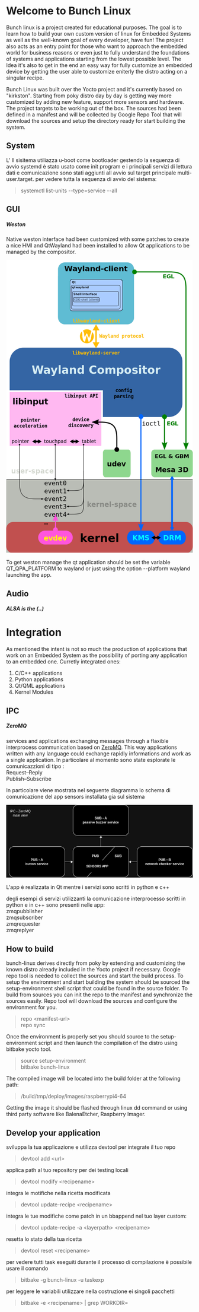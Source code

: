 # Welcome to Bunch Linux
Bunch linux is a project created for educational purposes. The goal is to learn how to build your own custom version of linux for Embedded Systems as well as the well-known goal of every developer, have fun!
The project also acts as an entry point for those who want to approach the embedded world for business reasons or even just to fully understand the foundations of systems and applications starting from the lowest possible level. The Idea it's also to get in the end an easy way for fully customize an embedded device by getting the user able to customize eniterly the distro acting on a singular recipe.  

Bunch Linux was built over the Yocto project and it's currently based on "kirkston". Starting from poky distro day by day is getting way more customized by adding new feature, support more sensors and hardware. The project targets to be working out of the box. The sources had been defined in a manifest and will be collected by Google Repo Tool that will download the sources and setup the directory ready for start building the system. 

## System
L' Il sisitema utiliazza u-boot come bootloader gestendo la sequenza di avvio 
systemd è stato usato come init program e i principali servizi di lettura dati e comunicazione sono stati aggiunti all avvio sul target principale multi-user.target. 
per vedere tutta la sequenza di avvio del sistema: <br/>
> systemctl list-units --type=service --all


## GUI
##### Weston
Native weston interface had been customized with some patches to create a nice HMI and QtWayland had been installed to allow Qt applications to be managed by the compositor. 

![alt text](https://github.com/waelkarman/bunch-linux-metalayer/blob/master/miscellaneous/qtappwaylandalpha.png?raw=true)

To get weston manage the qt application should be set the variable QT_QPA_PLATFORM to wayland or just using the option --platform wayland launching the app.

## Audio
##### ALSA is the (..)

# Integration
As mentioned the intent is not so much the production of applications that work on an Embedded System as the possibility of porting any application to an embedded one. Curretly integrated ones:<br/>
1. C/C++ applications<br/>
2. Python applications<br/>
3. Qt/QML applications<br/>
4. Kernel Modules<br/>

## IPC
##### ZeroMQ
services and applications exchanging messages through a flaxible interprocess communication based on [ZeroMQ](https://zeromq.org/). This way applications written with any language could exchange rapidly informations and work as a single application. 
In particolare al momento sono state esplorate le comunicazzioni di tipo :<br/>
Request–Reply<br/>
Publish–Subscribe<br/>

In particolare viene mostrata nel seguente diagramma lo schema di comunicazione del app sensors installata gia sul sistema

![alt text](https://github.com/waelkarman/bunch-linux-metalayer/blob/master/miscellaneous/sensorappcommunication.png?raw=true)

L'app è realizzata in Qt mentre i servizi sono scritti in python e c++ 

degli esempi di servizi utilizzanti la comunicazione interprocesso scritti in python e in c++
sono presenti nelle app:<br/>
zmqpubblisher<br/>
zmqsubscriber<br/>
zmqrequester<br/>
zmqreplyer<br/>


## How to build
bunch-linux derives directly from poky by extending and customizing the known distro already included in the Yocto project if necessary.
Google repo tool is needed to collect the sources and start the build process. To setup the environment and start building the system should be sourced the setup-environment shell script that could be found in the source folder.  To build from sources you can init the repo to the manifest and synchronize the sources easily. Repo tool will download the sources and configure the environment for you.<br/> 
> repo \<manifest-url\><br/>
> repo sync<br/>
 
Once the environment is properly set you should source to the setup-environment script and then launch the compilation of the distro using bitbake yocto tool.
> source setup-environment<br/>
> bitbake bunch-linux<br/>

The compiled image will be located into the build folder at the following path:
> /build/tmp/deploy/images/raspberrypi4-64

Getting the image it should be flashed through linux dd command or using third party software like BalenaEtcher, Raspberry Imager.


## Develop your application

sviluppa la tua applicazione e utilizza devtool per integrate il tuo repo
> devtool add \<url\> 

applica path al tuo repository per dei testing locali 
> devtool modify \<recipename\>

integra le motifiche nella ricetta modificata 
> devtool update-recipe \<recipename\>

integra le tue modifiche come patch in un bbappend nel tuo layer custom:
> devtool update-recipe -a \<layerpath\> \<recipename\>

resetta lo stato della tua ricetta
> devtool reset \<recipename\>


per vedere tutti task eseguiti durante il processo di compilazione è possibile usare il comando 
> bitbake -g bunch-linux -u taskexp 

per leggere le variabili utilizzare nella costruzione ei singoli pacchetti 
> bitbake -e \<recipename\> | grep WORKDIR=
